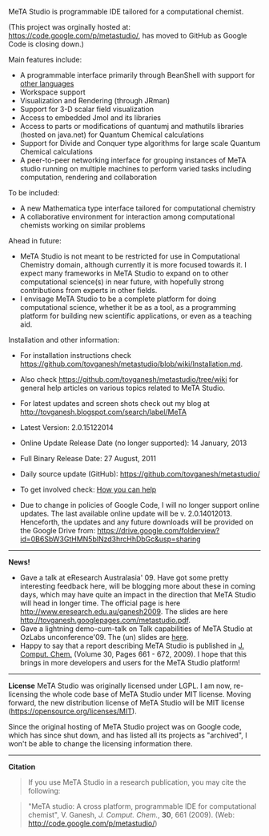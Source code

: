 MeTA Studio is programmable IDE tailored for a computational chemist.

(This project was orginally hosted at: https://code.google.com/p/metastudio/, has moved to GitHub as Google Code is closing down.)

Main features include:

  * A programmable interface primarily through BeanShell with support for  [other languages](https://github.com/tovganesh/metastudio/blob/wiki/ProjectHome.md)
  * Workspace support
  * Visualization and Rendering (through JRman)
  * Support for 3-D scalar field visualization
  * Access to embedded Jmol and its libraries
  * Access to parts or modifications of quantumj and mathutils libraries (hosted on java.net) for Quantum Chemical calculations
  * Support for Divide and Conquer type algorithms for large scale Quantum Chemical calculations
  * A peer-to-peer networking interface for grouping instances of MeTA studio running on multiple machines to perform varied tasks including computation, rendering and collaboration

To be included:

  * A new Mathematica type interface tailored for computational chemistry
  * A collaborative environment for interaction among computational chemists working on similar problems


Ahead in future:

  * MeTA Studio is not meant to be restricted for use in Computational Chemistry domain, although currently it is more focused towards it. I expect many frameworks in MeTA Studio to expand on to other computational science(s) in near future, with hopefully strong contributions from experts in other fields.
  * I envisage MeTA Studio to be a complete platform for doing computational science, whether it be as a tool, as a programming platform for building new scientific applications, or even as a teaching aid.


Installation and other information:

  * For installation instructions check https://github.com/tovganesh/metastudio/blob/wiki/Installation.md.
  * Also check https://github.com/tovganesh/metastudio/tree/wiki for general help articles on various topics related to MeTA Studio.
  * For latest updates and screen shots check out my blog at http://tovganesh.blogspot.com/search/label/MeTA

  * Latest Version: 2.0.15122014
  * Online Update Release Date (no longer supported): 14 January, 2013
  * Full Binary Release Date: 27 August, 2011
  * Daily source update (GitHub): https://github.com/tovganesh/metastudio/
  * To get involved check: [How you can help](https://github.com/tovganesh/metastudio/blob/wiki/HelpNeeded.md)
  * Due to change in policies of Google Code, I will no longer support online updates. The last available online update will be v. 2.0.14012013. Henceforth, the updates and any future downloads will be provided on the Google Drive from: https://drive.google.com/folderview?id=0B6SbW3GtHMN5blNzd3hrcHhDbGc&usp=sharing


---


**News!**
  * Gave a talk at eResearch Australasia' 09. Have got some pretty interesting feedback here, will be blogging more about these in coming days, which may have quite an impact in the direction that MeTA Studio will head in longer time. The official page is here http://www.eresearch.edu.au/ganesh2009. The slides are here http://tovganesh.googlepages.com/metastudio.pdf.
  * Gave a lightning demo-cum-talk on Talk capabilities of MeTA Studio at OzLabs unconference'09. The (un) slides are [here](http://tovganesh.googlepages.com/meta-for-talk.pdf).
  * Happy to say that a report describing MeTA Studio is published in [J. Comput. Chem.](http://doi.wiley.com/10.1002/jcc.21088) (Volume 30, Pages 661 - 672, 2009). I hope that this brings in more developers and users for the MeTA Studio platform!


---

**License**
MeTA Studio was originally licensed under LGPL. I am now, re-licensing the whole code base of MeTA Studio under MIT license. Moving forward, the new distribution license of MeTA Studio will be MIT license (https://opensource.org/licenses/MIT).

Since the original hosting of MeTA Studio project was on Google code, which has since shut down, and has listed all its projects as "archived", I won't be able to change the licensing information there.

---


**Citation**
> If you use MeTA Studio in a research publication, you may cite the following:

> "MeTA studio: A cross platform, programmable IDE for computational chemist", V. Ganesh, _J. Comput. Chem._, **30**, 661 (2009). (Web: http://code.google.com/p/metastudio/)


